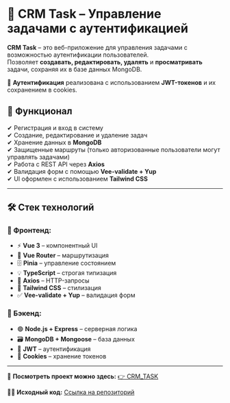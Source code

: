 # 🚀 CRM Task – Управление задачами с аутентификацией  

**CRM Task** – это веб-приложение для управления задачами с возможностью аутентификации пользователей.  
Позволяет **создавать, редактировать, удалять** и **просматривать** задачи, сохраняя их в базе данных MongoDB.  

🔐 **Аутентификация** реализована с использованием **JWT-токенов** и их сохранением в cookies.  

## 🎯 Функционал  
✔ Регистрация и вход в систему  
✔ Создание, редактирование и удаление задач  
✔ Хранение данных в **MongoDB**  
✔ Защищенные маршруты (только авторизованные пользователи могут управлять задачами)  
✔ Работа с REST API через **Axios**  
✔ Валидация форм с помощью **Vee-validate + Yup**  
✔ UI оформлен с использованием **Tailwind CSS**  

---

## 🛠 Стек технологий  
### 🔹 Фронтенд:  
- ⚡ **Vue 3** – компонентный UI  
- 🚀 **Vue Router** – маршрутизация  
- 🗄 **Pinia** – управление состоянием  
- 💡 **TypeScript** – строгая типизация  
- 🔗 **Axios** – HTTP-запросы  
- 🎨 **Tailwind CSS** – стилизация  
- ✅ **Vee-validate + Yup** – валидация форм  

### 🔹 Бэкенд:  
- 🟢 **Node.js + Express** – серверная логика  
- 🗃 **MongoDB + Mongoose** – база данных  
- 🔑 **JWT** – аутентификация  
- 🍪 **Cookies** – хранение токенов  

---

🔗 **Посмотреть проект можно здесь:** [👉 CRM_TASK](https://crm-beta-khaki.vercel.app)  

👨‍💻 **Исходный код:** [Ссылка на репозиторий](https://github.com/NEETRUNNER/CRM)
